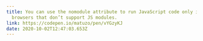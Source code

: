 ```yaml
---
title: You can use the nomodule attribute to run JavaScript code only in
  browsers that don’t support JS modules.
link: https://codepen.io/matuzo/pen/vYGzyKJ
date: 2020-10-02T12:47:03.653Z
---
```

